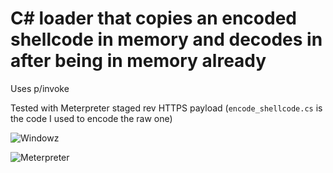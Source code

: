 # C# loader that copies an encoded shellcode in memory and decodes in after being in memory already

Uses p/invoke

Tested with Meterpreter staged rev HTTPS payload (`encode_shellcode.cs` is the code I used to encode the raw one)

![Windowz](https://github.com/clod81/shellcode_runner_copy_encoded_decode_after/blob/main/1.png?raw=true "Windowz")

![Meterpreter](https://github.com/clod81/shellcode_runner_copy_encoded_decode_after/blob/main/2.png?raw=true "Meterpreter")
